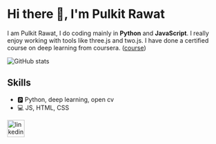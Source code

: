 # Hi there 👋, I'm Pulkit Rawat

I am Pulkit Rawat, I do coding mainly in **Python** and **JavaScript**. I really enjoy working with tools like three.js and two.js. I have done a certified course on deep learning from coursera. ([course](https://coursera.org/share/2d225ba7a627a21c52e7722620417d19))

![GitHub stats](https://github-readme-stats.vercel.app/api?username=PulkitRawat&show_icons=true)  
## Skills 
* 🅿️ Python, deep learning, open cv
* 💻 JS, HTML, CSS

[<img src='https://cdn.jsdelivr.net/npm/simple-icons@3.0.1/icons/linkedin.svg' alt='linkedin' height='40'>](https://www.linkedin.com/in/pulkit-rawat-ba554b26a/)  


